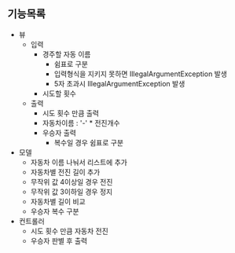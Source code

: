 ## 기능목록
- 뷰
    - 입력
        - 경주할 자동 이름
            - 쉼표로 구분
            - 입력형식을 지키지 못하면 IllegalArgumentException 발생 
            - 5자 초과시 IllegalArgumentException 발생
        - 시도할 횟수
    - 출력
        - 시도 횟수 만큼 출력
        - 자동차이름 : '-' * 전진개수
        - 우승자 출력
            - 복수일 경우 쉼표로 구분
- 모델
  - 자동차 이름 나눠서 리스트에 추가
  - 자동차별 전진 길이 추가
  - 무작위 값 4이상일 경우 전진
  - 무작위 값 3이하일 경우 정지
  - 자동차별 길이 비교
  - 우승자 복수 구분
- 컨트롤러
  - 시도 횟수 만큼 자동차 전진
  - 우승자 판별 후 출력